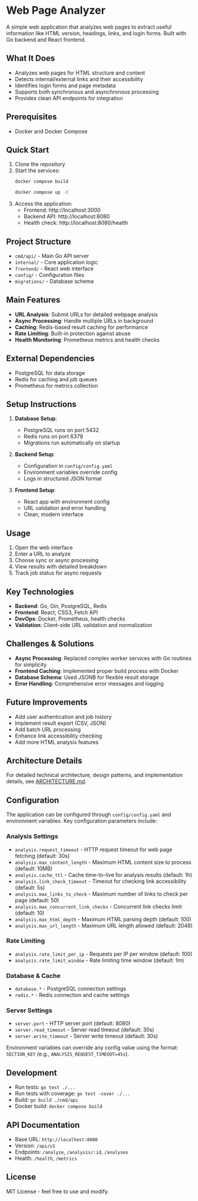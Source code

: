 # Web Page Analyzer

A simple web application that analyzes web pages to extract useful information like HTML version, headings, links, and login forms. Built with Go backend and React frontend.

## What It Does

- Analyzes web pages for HTML structure and content
- Detects internal/external links and their accessibility
- Identifies login forms and page metadata
- Supports both synchronous and asynchronous processing
- Provides clean API endpoints for integration

## Prerequisites

- Docker and Docker Compose

## Quick Start

1. Clone the repository
2. Start the services:
   ```bash
   docker compose build
   ``` 
   ```bash
   docker compose up -d
   ```
3. Access the application:
   - Frontend: http://localhost:3000
   - Backend API: http://localhost:8080
   - Health check: http://localhost:8080/health

## Project Structure

- `cmd/api/` - Main Go API server
- `internal/` - Core application logic
- `frontend/` - React web interface
- `config/` - Configuration files
- `migrations/` - Database schema

## Main Features

- **URL Analysis**: Submit URLs for detailed webpage analysis
- **Async Processing**: Handle multiple URLs in background
- **Caching**: Redis-based result caching for performance
- **Rate Limiting**: Built-in protection against abuse
- **Health Monitoring**: Prometheus metrics and health checks

## External Dependencies

- PostgreSQL for data storage
- Redis for caching and job queues
- Prometheus for metrics collection

## Setup Instructions

1. **Database Setup**:
   - PostgreSQL runs on port 5432
   - Redis runs on port 6379
   - Migrations run automatically on startup

2. **Backend Setup**:
   - Configuration in `config/config.yaml`
   - Environment variables override config
   - Logs in structured JSON format

3. **Frontend Setup**:
   - React app with environment config
   - URL validation and error handling
   - Clean, modern interface

## Usage

1. Open the web interface
2. Enter a URL to analyze
3. Choose sync or async processing
4. View results with detailed breakdown
5. Track job status for async requests

## Key Technologies

- **Backend**: Go, Gin, PostgreSQL, Redis
- **Frontend**: React, CSS3, Fetch API
- **DevOps**: Docker, Prometheus, health checks
- **Validation**: Client-side URL validation and normalization

## Challenges & Solutions

- **Async Processing**: Replaced complex worker services with Go routines for simplicity
- **Frontend Caching**: Implemented proper build process with Docker
- **Database Schema**: Used JSONB for flexible result storage
- **Error Handling**: Comprehensive error messages and logging

## Future Improvements

- Add user authentication and job history
- Implement result export (CSV, JSON)
- Add batch URL processing
- Enhance link accessibility checking
- Add more HTML analysis features

## Architecture Details

For detailed technical architecture, design patterns, and implementation details, see [ARCHITECTURE.md](./ARCHITECTURE.md).

## Configuration

The application can be configured through `config/config.yaml` and environment variables. Key configuration parameters include:

### Analysis Settings
- `analysis.request_timeout` - HTTP request timeout for web page fetching (default: 30s)
- `analysis.max_content_length` - Maximum HTML content size to process (default: 10MB)
- `analysis.cache_ttl` - Cache time-to-live for analysis results (default: 1h)
- `analysis.link_check_timeout` - Timeout for checking link accessibility (default: 5s)
- `analysis.max_links_to_check` - Maximum number of links to check per page (default: 50)
- `analysis.max_concurrent_link_checks` - Concurrent link checks limit (default: 10)
- `analysis.max_html_depth` - Maximum HTML parsing depth (default: 100)
- `analysis.max_url_length` - Maximum URL length allowed (default: 2048)

### Rate Limiting
- `analysis.rate_limit_per_ip` - Requests per IP per window (default: 100)
- `analysis.rate_limit_window` - Rate limiting time window (default: 1m)

### Database & Cache
- `database.*` - PostgreSQL connection settings
- `redis.*` - Redis connection and cache settings

### Server Settings
- `server.port` - HTTP server port (default: 8080)
- `server.read_timeout` - Server read timeout (default: 30s)
- `server.write_timeout` - Server write timeout (default: 30s)

Environment variables can override any config value using the format: `SECTION_KEY` (e.g., `ANALYSIS_REQUEST_TIMEOUT=45s`).

## Development

- Run tests: `go test ./...`
- Run tests with coverage: `go test -cover ./...`
- Build: `go build ./cmd/api`
- Docker build: `docker compose build`

## API Documentation

- Base URL: `http://localhost:8080`
- Version: `/api/v1`
- Endpoints: `/analyze`, `/analysis/:id`, `/analyses`
- Health: `/health`, `/metrics`

## License

MIT License - feel free to use and modify.
